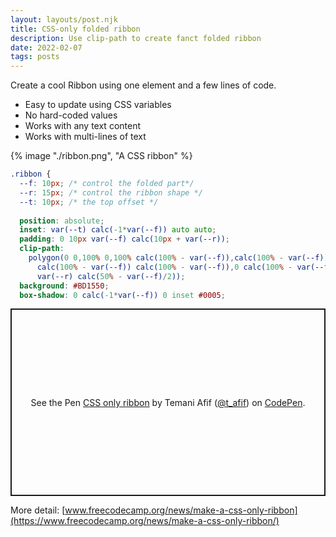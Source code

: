 ```yaml
---
layout: layouts/post.njk
title: CSS-only folded ribbon
description: Use clip-path to create fanct folded ribbon
date: 2022-02-07
tags: posts
---
```


Create a cool Ribbon using one element and a few lines of code.
* Easy to update using CSS variables
* No hard-coded values
* Works with any text content
* Works with multi-lines of text

{% image "./ribbon.png", "A CSS ribbon" %}

```css
.ribbon {
  --f: 10px; /* control the folded part*/
  --r: 15px; /* control the ribbon shape */
  --t: 10px; /* the top offset */
  
  position: absolute;
  inset: var(--t) calc(-1*var(--f)) auto auto;
  padding: 0 10px var(--f) calc(10px + var(--r));
  clip-path: 
    polygon(0 0,100% 0,100% calc(100% - var(--f)),calc(100% - var(--f)) 100%,
      calc(100% - var(--f)) calc(100% - var(--f)),0 calc(100% - var(--f)),
      var(--r) calc(50% - var(--f)/2));
  background: #BD1550;
  box-shadow: 0 calc(-1*var(--f)) 0 inset #0005;
```

<p class="codepen" data-height="300" data-default-tab="result" data-slug-hash="gOXLdMR" data-preview="true" data-user="t_afif" style="height: 300px; box-sizing: border-box; display: flex; align-items: center; justify-content: center; border: 2px solid; margin: 1em 0; padding: 1em;">
  <span>See the Pen <a href="https://codepen.io/t_afif/pen/gOXLdMR">
  CSS only ribbon</a> by Temani Afif (<a href="https://codepen.io/t_afif">@t_afif</a>)
  on <a href="https://codepen.io">CodePen</a>.</span>
</p>
<script async src="https://cpwebassets.codepen.io/assets/embed/ei.js"></script>

More detail: [www.freecodecamp.org/news/make-a-css-only-ribbon](https://www.freecodecamp.org/news/make-a-css-only-ribbon/)